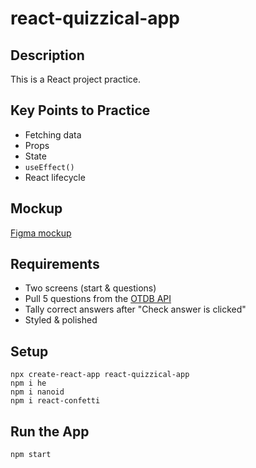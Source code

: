 # react-quizzical-app

## Description
This is a React project practice.

## Key Points to Practice
- Fetching data
- Props
- State
- `useEffect()`
- React lifecycle

## Mockup
[Figma mockup](https://www.figma.com/file/E9S5iPcm10f0RIHK8mCqKL/Quizzical-App?node-id=0%3A1)

## Requirements
- Two screens (start & questions)
- Pull 5 questions from the [OTDB API](https://opentdb.com/api_config.php)
- Tally correct answers after "Check answer is clicked"
- Styled & polished

## Setup
```
npx create-react-app react-quizzical-app
npm i he
npm i nanoid
npm i react-confetti
```

## Run the App
`npm start`